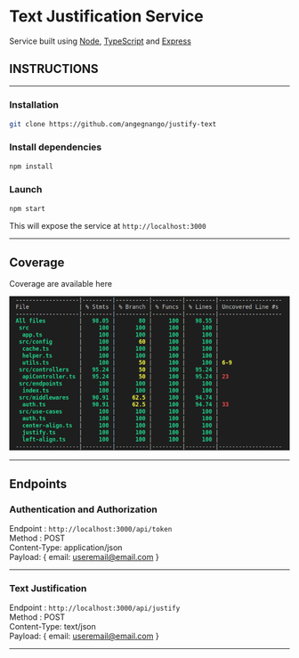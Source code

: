 
# Text Justification Service 

Service built using [Node](https://docs.docker.com/compose/),  [TypeScript](https://docs.docker.com/compose/) and [Express](http://flask.pocoo.org/)

## INSTRUCTIONS
----

### Installation

```bash
git clone https://github.com/angegnango/justify-text
```

### Install dependencies

```bash
npm install
```

### Launch

```bash
npm start
```

This will expose the service at  `http://localhost:3000` 

---

## Coverage

Coverage are available here 

![Test coverage](coverage.png)

---

## Endpoints

### Authentication and Authorization

Endpoint : `http://localhost:3000/api/token`\
Method : POST\
Content-Type: application/json\
Payload: { email: useremail@email.com }

---

### Text Justification

Endpoint : `http://localhost:3000/api/justify`\
Method : POST\
Content-Type: text/json\
Payload: { email: useremail@email.com }



---

